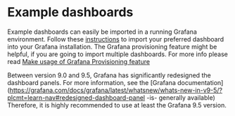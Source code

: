 # Example dashboards

Example dashboards can easily be imported in a running Grafana environment.
Follow these [instructions](https://grafana.com/docs/grafana/latest/reference/export_import/) to import your preferred dashboard into your Grafana installation.
The Grafana provisioning feature might be helpful, if you are going to import multiple dashboards. For more info please read [Make usage of Grafana Provisioning feature](https://github.com/IBM/ibm-spectrum-scale-bridge-for-grafana/wiki/Make-usage-of-Grafana-Provisioning-feature)


Between version 9.0 and 9.5, Grafana has significantly redesigned the dashboard panels.
For more information, see the [Grafana documentation](https://grafana.com/docs/grafana/latest/whatsnew/whats-new-in-v9-5/?plcmt=learn-nav#redesigned-dashboard-panel -is- generally available)
Therefore, it is highly recommended to use at least the Grafana 9.5 version.
